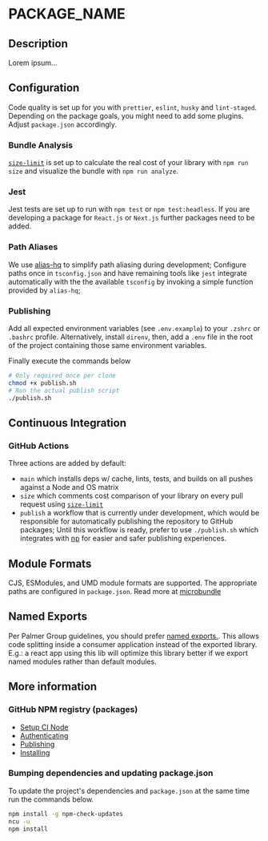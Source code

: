 <!-- TODO: Add package name above and -->
# PACKAGE_NAME

<!-- TODO: Add long package description here -->
## Description

Lorem ipsum...

## Configuration

Code quality is set up for you with `prettier`, `eslint`, `husky` and
`lint-staged`. Depending on the package goals, you might need to add some
plugins. Adjust `package.json` accordingly.

### Bundle Analysis

[`size-limit`](https://github.com/ai/size-limit) is set up to calculate
the real cost of your library with `npm run size` and visualize the bundle
with `npm run analyze`.

### Jest

Jest tests are set up to run with `npm test` or `npm test:headless`. If you
are developing a package for `React.js` or `Next.js` further packages need to be
added.

### Path Aliases

We use [alias-hq](https://github.com/davestewart/alias-hq) to simplify path
aliasing during development; Configure paths once in `tsconfig.json` and have
remaining tools like `jest` integrate automatically with the the available
`tsconfig` by invoking a simple function provided by `alias-hq`;

### Publishing

Add all expected environment variables (see `.env.example`) to your `.zshrc` or
`.bashrc` profile. Alternatively, install `direnv`, then, add a `.env` file
in the root of the project containing those same environment variables.

Finally execute the commands below

```bash
# Only required once per clone
chmod +x publish.sh
# Run the actual publish script
./publish.sh
```

## Continuous Integration

### GitHub Actions

Three actions are added by default:

- `main` which installs deps w/ cache, lints, tests, and builds on all
  pushes against a Node and OS matrix
- `size` which comments cost comparison of your library on every pull
  request using [`size-limit`](https://github.com/ai/size-limit)
- `publish` a workflow that is currently under development, which would be
  responsible for automatically publishing the repository to GitHub packages;
  Until this workflow is ready, prefer to use `./publish.sh` which integrates
  with [np](https://github.com/sindresorhus/np) for easier and safer publishing
  experiences.

## Module Formats

CJS, ESModules, and UMD module formats are supported. The appropriate paths are
configured in `package.json`. Read more at [microbundle](https://github.com/developit/microbundle)

## Named Exports

Per Palmer Group guidelines, you should prefer [named exports.](https://github.com/palmerhq/typescript#exports). This allows code splitting inside a consumer application
instead of the exported library. E.g.: a react app using this lib will optimize
this library better if we export named modules rather than default modules.

## More information

### GitHub NPM registry (packages)

- [Setup CI Node](https://github.com/actions/setup-node#usage)
- [Authenticating](https://docs.github.com/en/packages/working-with-a-github-packages-registry/working-with-the-npm-registry#authenticating-to-github-packages)
- [Publishing](https://docs.github.com/en/packages/working-with-a-github-packages-registry/working-with-the-npm-registry#publishing-a-package)
- [Installing](https://docs.github.com/en/packages/working-with-a-github-packages-registry/working-with-the-npm-registry#installing-a-package)

### Bumping dependencies and updating package.json

To update the project's dependencies and `package.json` at the same time
run the commands below.

```bash
npm install -g npm-check-updates
ncu -u
npm install
```
